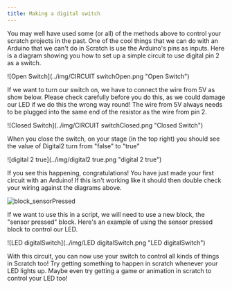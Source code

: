 ```yaml
---
title: Making a digital switch
---
```


You may well have used some (or all) of the methods above to control your scratch projects in the past. One of the cool things that we can do with an Arduino that we can't do in Scratch is use the Arduino's pins as inputs. Here is a diagram showing you how to set up a simple circuit to use digital pin 2 as a switch.


![Open Switch](../img/CIRCUIT switchOpen.png "Open Switch")


If we want to turn our switch on, we have to connect the wire from 5V as show below. Please check carefully before you do this, as we could damage our LED if we do this the wrong way round! The wire from 5V always needs to be plugged into the same end of the resistor as the wire from pin 2. 


![Closed Switch](../img/CIRCUIT switchClosed.png "Closed Switch")


When you close the switch, on your stage (in the top right) you should see the value of Digital2 turn from "false" to "true"

![digital 2 true](../img/digital2 true.png "digital 2 true")


If you see this happening, congratulations! You have just made your first circuit with an Arduino! If this isn't working like it should then double check your wiring against the diagrams above. 


![block_sensorPressed](../img/block_sensorPressed.png "block_sensorPressed")


If we want to use this in a script, we will need to use a new block, the "sensor pressed" block. Here's an example of using the sensor pressed block to control our LED.

![LED digitalSwitch](../img/LED digitalSwitch.png "LED digitalSwitch")

With this circuit, you can now use your switch to control all kinds of things in Scratch too! Try getting something to happen in scratch whenever your LED lights up. Maybe even try getting a game or animation in scratch to control your LED too!

